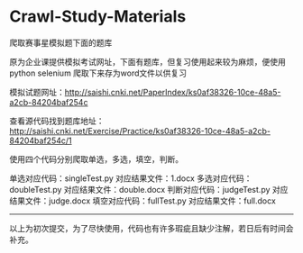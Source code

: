 # Crawl-Study-Materials
爬取赛事星模拟题下面的题库

原为企业课提供模拟考试网址，下面有题库，但复习使用起来较为麻烦，便使用python selenium 爬取下来存为word文件以供复习

模拟试题网址：http://saishi.cnki.net/PaperIndex/ks0af38326-10ce-48a5-a2cb-84204baf254c

查看源代码找到题库地址：http://saishi.cnki.net/Exercise/Practice/ks0af38326-10ce-48a5-a2cb-84204baf254c/1

使用四个代码分别爬取单选，多选，填空，判断。


单选对应代码：singleTest.py 
    对应结果文件：1.docx
多选对应代码：doubleTest.py
    对应结果文件：double.docx
判断对应代码：judgeTest.py
    对应结果文件：judge.docx
填空对应代码：fullTest.py
    对应结果文件：full.docx
    
-------------------------------
以上为初次提交，为了尽快使用，代码也有许多瑕疵且缺少注解，若日后有时间会补充。
